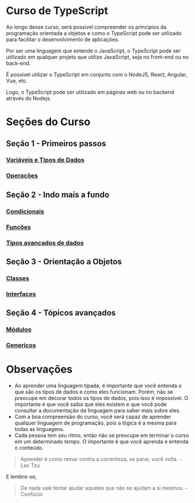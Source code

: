 # Curso de TypeScript
Ao longo desse curso, será possivel compreender os principios da programação orientada a objetos e como o TypeScript pode ser utilizado para facilitar o desenvolvimento de aplicações.

Por ser uma linguagem que extende o JavaScript, o TypeScript pode ser utilizado em qualquer projeto que utilize JavaScript, seja no front-end ou no back-end.

É possivel utilizar o TypeScript em conjunto com o NodeJS, React, Angular, Vue, etc.

Logo, o TypeScript pode ser utilizado em páginas web ou no backend através do Nodejs.

# Seções do Curso

## Seção 1 - Primeiros passos
###  [Variáveis e Tipos de Dados](aula-1/variaveis.md)
###  [Operações](aula-2/operacoes.md)

## Seção 2 - Indo mais a fundo
###  [Condicionais](aula-3/fluxo.md)
###  [Funções](aula-4/funcoes.md)
###  [Tipos avançados de dados](aula-5/tipos.md)

## Seção 3 - Orientação a Objetos
###  [Classes](aula-6/classes.md)
###  [Interfaces](aula-6/interfaces.md)

## Seção 4 - Tópicos avançados
###  [Módulos](aula-7/modulos.md)
###  [Genericos](aula-7/genericos.md)

# Observações
- Ao aprender uma linguagem tipada, é importante que você entenda o que são os tipos de dados e como eles funcionam. Porém, não se preocupe em decorar todos os tipos de dados, pois isso é impossível. O importante é que você saiba que eles existem e que você pode consultar a documentação da linguagem para saber mais sobre eles.
- Com a boa compreensão do curso, você será capaz de aprender qualquer linguagem de programação, pois a lógica é a mesma para todas as linguagens.
- Cada pessoa tem seu ritmo, então não se preocupe em terminar o curso em um determinado tempo. O importante é que você aprenda e entenda o conteúdo.

> Aprender é como remar contra a correnteza, se parar, você volta. - Lao Tzu

E lembre-se,
> De nada vale tentar ajudar aqueles que não se ajudam a si mesmos. - Confúcio